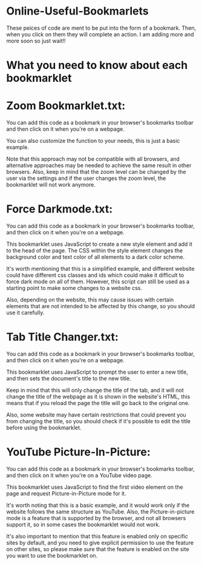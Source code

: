# Online-Useful-Bookmarlets
These peices of code are ment to be put into the form of a bookmark. Then, when you click on them they will complete an action.
I am adding more and more soon so just wait!!

What you need to know about each bookmarklet
=
Zoom Bookmarklet.txt: 
=
You can add this code as a bookmark in your browser's bookmarks toolbar and then click on it when you're on a webpage.

You can also customize the function to your needs, this is just a basic example.

Note that this approach may not be compatible with all browsers, and alternative approaches may be needed to achieve the same result in other browsers.
Also, keep in mind that the zoom level can be changed by the user via the settings and if the user changes the zoom level, the bookmarklet will not work anymore.


Force Darkmode.txt: 
=
You can add this code as a bookmark in your browser's bookmarks toolbar, and then click on it when you're on a webpage.

This bookmarklet uses JavaScript to create a new style element and add it to the head of the page. The CSS within the style element changes the background color and text color of all elements to a dark color scheme.

It's worth mentioning that this is a simplified example, and different website could have different css classes and ids which could make it difficult to force dark mode on all of them. However, this script can still be used as a starting point to make some changes to a website css.

Also, depending on the website, this may cause issues with certain elements that are not intended to be affected by this change, so you should use it carefully.


Tab Title Changer.txt: 
=
You can add this code as a bookmark in your browser's bookmarks toolbar, and then click on it when you're on a webpage.

This bookmarklet uses JavaScript to prompt the user to enter a new title, and then sets the document's title to the new title.

Keep in mind that this will only change the title of the tab, and it will not change the title of the webpage as it is shown in the website's HTML, this means that if you reload the page the title will go back to the original one.

Also, some website may have certain restrictions that could prevent you from changing the title, so you should check if it's possible to edit the title before using the bookmarklet.

YouTube Picture-In-Picture:
=
You can add this code as a bookmark in your browser's bookmarks toolbar, and then click on it when you're on a YouTube video page.

This bookmarklet uses JavaScript to find the first video element on the page and request Picture-in-Picture mode for it.

It's worth noting that this is a basic example, and it would work only if the website follows the same structure as YouTube. Also, the Picture-in-picture mode is a feature that is supported by the browser, and not all browsers support it, so in some cases the bookmarklet would not work.

It's also important to mention that this feature is enabled only on specific sites by default, and you need to give explicit permission to use the feature on other sites, so please make sure that the feature is enabled on the site you want to use the bookmarklet on.
